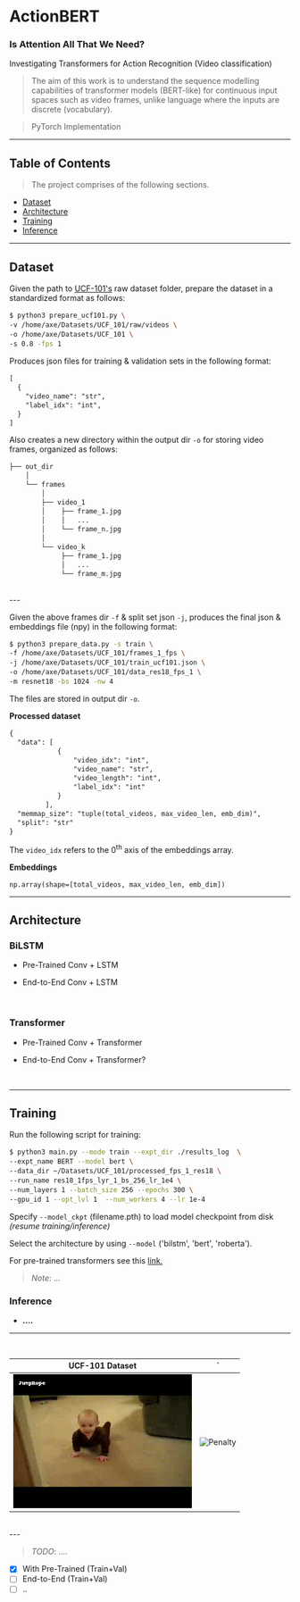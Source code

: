 # ActionBERT
### Is Attention All That We Need?

Investigating Transformers for Action Recognition (Video classification)


>The aim of this work is to understand the sequence modelling capabilities 
of transformer models (BERT-like) for continuous input spaces such as video frames, unlike
language where the inputs are discrete (vocabulary).

> PyTorch Implementation

---


## Table of Contents

> The project comprises of the following sections.
- [Dataset](#dataset)
- [Architecture](#architecture)
- [Training](#training)
- [Inference](#inference)

---

## Dataset

Given the path to [UCF-101's](https://www.crcv.ucf.edu/data/UCF101.php) 
raw dataset folder, prepare the dataset in a standardized format as follows:

```bash
$ python3 prepare_ucf101.py \
-v /home/axe/Datasets/UCF_101/raw/videos \
-o /home/axe/Datasets/UCF_101 \
-s 0.8 -fps 1
```

Produces json files for training & validation sets in the following format:

```json5
[
  {
    "video_name": "str",
    "label_idx": "int",
  }
]
```

Also creates a new directory within the output dir `-o`
for storing video frames, organized as follows:
```
├── out_dir
    │
    └── frames
        │
        ├── video_1
        │    ├── frame_1.jpg
        │    │   ...
        │    └── frame_n.jpg
        │
        └── video_k
             ├── frame_1.jpg
             │   ...
             └── frame_m.jpg
```
<br>
---

Given the above frames dir `-f` & split set json `-j`, 
produces the final json & embeddings file (npy) in the 
following format:

```bash
$ python3 prepare_data.py -s train \
-f /home/axe/Datasets/UCF_101/frames_1_fps \
-j /home/axe/Datasets/UCF_101/train_ucf101.json \
-o /home/axe/Datasets/UCF_101/data_res18_fps_1 \
-m resnet18 -bs 1024 -nw 4
```

The files are stored in output dir `-o`. <br>

<b>Processed dataset</b>
```json5
{
  "data": [
            {
                "video_idx": "int",
                "video_name": "str",
                "video_length": "int",
                "label_idx": "int"
            }
         ],
  "memmap_size": "tuple(total_videos, max_video_len, emb_dim)",    
  "split": "str"
}
```
The `video_idx` refers to the 0<sup>th</sup> axis of the embeddings array.

<b>Embeddings</b>
```
np.array(shape=[total_videos, max_video_len, emb_dim])
```



---
## Architecture


### BiLSTM


- Pre-Trained Conv + LSTM

- End-to-End Conv + LSTM

<br>


### Transformer


- Pre-Trained Conv + Transformer

- End-to-End Conv + Transformer?


<br>

---

## Training

Run the following script for training:

```bash
$ python3 main.py --mode train --expt_dir ./results_log  \
--expt_name BERT --model bert \
--data_dir ~/Datasets/UCF_101/processed_fps_1_res18 \
--run_name res18_1fps_lyr_1_bs_256_lr_1e4 \
--num_layers 1 --batch_size 256 --epochs 300 \
--gpu_id 1 --opt_lvl 1  --num_workers 4 --lr 1e-4
```
Specify `--model_ckpt` (filename.pth) to load model checkpoint from disk <i>(resume training/inference)</i> <br>

Select the architecture by using `--model` ('bilstm', 'bert', 'roberta'). <br>

For pre-trained transformers see this 
<a href="https://huggingface.co/transformers/pretrained_models.html"> link. </a> <br>

> *Note*: ...


### Inference 

- **....**


---

<br>

UCF-101 Dataset            | `  
:-------------------------:|:-------------------------:
![Crawling](assets/crawling.gif)  |  ![Penalty](assets/penalty.gif)

<br>
---

> *TODO*: ....


- [x] With Pre-Trained (Train+Val)
- [ ] End-to-End (Train+Val)
- [ ] ..